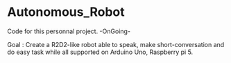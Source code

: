 # Autonomous_Robot
Code for this personnal project. -OnGoing-

Goal : Create a R2D2-like robot able to speak, make short-conversation and do easy task while all supported on Arduino Uno, Raspberry pi 5.
